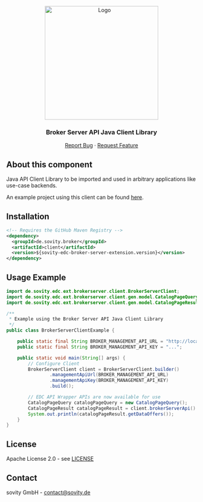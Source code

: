 <!-- PROJECT LOGO -->
<br />
<div align="center">
  <a href="https://github.com/sovity/edc-broker-server-extension">
    <img src="https://raw.githubusercontent.com/sovity/edc-ui/main/src/assets/images/sovity_logo.svg" alt="Logo" width="300">
  </a>

<h3 align="center">Broker Server API Java Client Library</h3>

  <p align="center">
    <a href="https://github.com/sovity/edc-broker-server-extension/issues/new?template=bug_report.md">Report Bug</a>
    ·
    <a href="https://github.com/sovity/edc-broker-server-extension/issues/new?template=feature_request.md">Request Feature</a>
  </p>
</div>


## About this component

Java API Client Library to be imported and used in arbitrary applications like use-case backends.

An example project using this client can be found [here](../client-example).

## Installation

```xml
<!-- Requires the GitHub Maven Registry -->
<dependency>
  <groupId>de.sovity.broker</groupId>
  <artifactId>client</artifactId>
  <version>${sovity-edc-broker-server-extension.version}</version>
</dependency>
```

## Usage Example

```java
import de.sovity.edc.ext.brokerserver.client.BrokerServerClient;
import de.sovity.edc.ext.brokerserver.client.gen.model.CatalogPageQuery;
import de.sovity.edc.ext.brokerserver.client.gen.model.CatalogPageResult;

/**
 * Example using the Broker Server API Java Client Library
 */
public class BrokerServerClientExample {

    public static final String BROKER_MANAGEMENT_API_URL = "http://localhost:11002/api/v1/management";
    public static final String BROKER_MANAGEMENT_API_KEY = "...";

    public static void main(String[] args) {
        // Configure Client
        BrokerServerClient client = BrokerServerClient.builder()
                .managementApiUrl(BROKER_MANAGEMENT_API_URL)
                .managementApiKey(BROKER_MANAGEMENT_API_KEY)
                .build();

        // EDC API Wrapper APIs are now available for use
        CatalogPageQuery catalogPageQuery = new CatalogPageQuery();
        CatalogPageResult catalogPageResult = client.brokerServerApi().catalogPage(catalogPageQuery);
        System.out.println(catalogPageResult.getDataOffers());
    }
}
```

## License

Apache License 2.0 - see [LICENSE](../../LICENSE)

## Contact

sovity GmbH - contact@sovity.de
